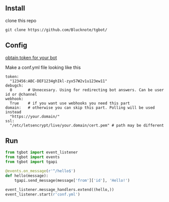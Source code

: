 ## Install
clone this repo

`git clone https://github.com/Blucknote/tgbot/`

## Config

[obtain token for your bot](https://core.telegram.org/bots/api#authorizing-your-bot)

Make a conf.yml file looking like this
```
token:
  "123456:ABC-DEF1234ghIkl-zyx57W2v1u123ew11" 
debugch:
  0       # Unnecesary. Using for redirecting bot answers. Can be user id or @channel
webhook:
  True    # if you want use webhooks you need this part
domain:   # otherwise you can skip this part. Polling will be used instead
  "https://your.domain/"
ssl:
  "/etc/letsencrypt/live/your.domain/cert.pem" # path may be different
```

## Run
```python
from tgbot import event_listener
from tgbot import events
from tgbot import tgapi

@events.on_message(r'^/hello$')
def hello(message):
    tgapi.send_message(message['from']['id'], 'Hello!')

event_listener.message_handlers.extend((hello,))
event_listener.start(r'conf.yml')
```
